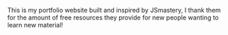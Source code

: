This is my portfolio website built and inspired by JSmastery, I thank them for the amount of free resources they provide for new people wanting to learn new material!
